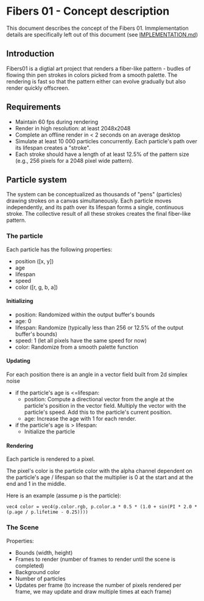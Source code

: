 # Fibers 01 - Concept description

This document describes the concept of the Fibers 01. Immplementation details are specifically left out of this document (see [IMPLEMENTATION.md](IMPLEMENTATION.md))

## Introduction

Fibers01 is a digtial art project that renders a fiber-like pattern - budles of flowing thin pen strokes in colors picked from a smooth palette. The rendering is fast so that the pattern either can evolve gradually but also render quickly offscreen. 

## Requirements

- Maintain 60 fps during rendering
- Render in high resolution: at least 2048x2048
- Complete an offline render in < 2 seconds on an average desktop
- Simulate at least 10 000 particles concurrently. Each particle's path over its lifespan creates a "stroke".
- Each stroke should have a length of at least 12.5% of the pattern size (e.g., 256 pixels for a 2048 pixel wide pattern).


## Particle system

The system can be conceptualized as thousands of "pens" (particles) drawing strokes on a canvas simultaneously. Each particle moves independently, and its path over its lifespan forms a single, continuous stroke. The collective result of all these strokes creates the final fiber-like pattern.

### The particle

Each particle has the following properties:

- position ([x, y])
- age
- lifespan
- speed
- color ([r, g, b, a])

#### Initializing

- position: Randomized within the output buffer's bounds
- age: 0
- lifespan: Randomize (typically less than 256 or 12.5% of the output buffer's bounds)
- speed: 1 (let all pixels have the same speed for now)
- color: Randomize from a smooth palette function

#### Updating

For each position there is an angle in a vector field built from 2d simplex noise

- if the particle's age is <=lifespan: 
    - position: Compute a directional vector from the angle at the particle's position in the vector field. Multiply the vector with the particle's speed. Add this to the particle's current position. 
    - age: Increase the age with 1 for each render. 
- if the particle's age is > lifespan: 
    - Initialize the particle

#### Rendering

Each particle is rendered to a pixel. 

The pixel's color is the particle color with the alpha channel dependent on the particle's age / lifespan so that the multiplier is 0 at the start and at the end and 1 in the middle. 

Here is an example (assume p is the particle):

`vec4 color = vec4(p.color.rgb, p.color.a * 0.5 * (1.0 + sin(PI * 2.0 * (p.age / p.lifetime - 0.25))))`

### The Scene

Properties:

- Bounds (width, height)
- Frames to render (number of frames to render until the scene is completed)
- Background color
- Number of particles
- Updates per frame (to increase the number of pixels rendered per frame, we may update and draw multiple times at each frame)



